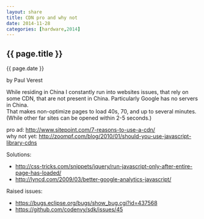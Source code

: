 ```yaml
---
layout: share
title: CDN pro and why not
date: 2014-11-28
categories: [hardware,2014]
---
```



## {{ page.title }}

<p class="meta">{{ page.date }}</p> by Paul Verest

While residing in China I constantly run into websites issues,
that rely on some CDN, that are not present in China.
Particularly Google has no servers in China.  
That makes non-optimize pages to load 40s, 70, and up to several minutes.
(While other far sites can be opened within 2-5 seconds.)

pro ad: <http://www.sitepoint.com/7-reasons-to-use-a-cdn/>  
why not yet:  <http://zoompf.com/blog/2010/01/should-you-use-javascript-library-cdns>

Solutions:

- <http://css-tricks.com/snippets/jquery/run-javascript-only-after-entire-page-has-loaded/>
- <http://lyncd.com/2009/03/better-google-analytics-javascript/>

Raised issues:

- <https://bugs.eclipse.org/bugs/show_bug.cgi?id=437568>
- <https://github.com/codenvy/sdk/issues/45>